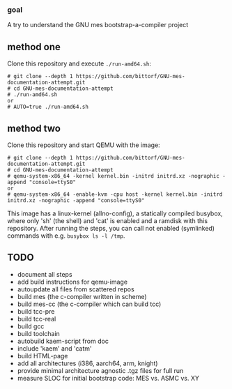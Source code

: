 [travis]:       https://travis-ci.org/bittorf/GNU-mes-documentation-attempt
[travisGFX]:    https://travis-ci.org/bittorf/GNU-mes-documentation-attempt.png

### goal

A try to understand the GNU mes bootstrap-a-compiler project

## method one

Clone this repository and execute `./run-amd64.sh`:
```
# git clone --depth 1 https://github.com/bittorf/GNU-mes-documentation-attempt.git
# cd GNU-mes-documentation-attempt
# ./run-amd64.sh
or
# AUTO=true ./run-amd64.sh
```

## method two

Clone this repository and start QEMU with the image:
```
# git clone --depth 1 https://github.com/bittorf/GNU-mes-documentation-attempt.git
# cd GNU-mes-documentation-attempt
# qemu-system-x86_64 -kernel kernel.bin -initrd initrd.xz -nographic -append "console=ttyS0"
or
# qemu-system-x86_64 -enable-kvm -cpu host -kernel kernel.bin -initrd initrd.xz -nographic -append "console=ttyS0"
```
This image has a linux-kernel (allno-config), a statically compiled busybox,
where only 'sh' (the shell) and 'cat' is enabled and a ramdisk
with this repository. After running the steps, you can call
not enabled (symlinked) commands with e.g. `busybox ls -l /tmp`.

## TODO

* document all steps
* add build instructions for qemu-image
* autoupdate all files from scattered repos
* build mes (the c-compiler written in scheme)
* build mes-cc (the c-compiler which can build tcc)
* build tcc-pre
* build tcc-real
* build gcc
* build toolchain
* autobuild kaem-script from doc
* include 'kaem' and 'catm'
* build HTML-page
* add all architectures (i386, aarch64, arm, knight)
* provide minimal architecture agnostic .tgz files for full run
* measure SLOC for initial bootstrap code: MES vs. ASMC vs. XY

